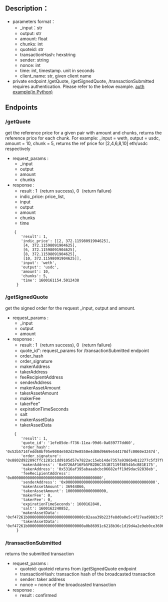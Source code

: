 
## Description：
- parameters format：
    - _input：str
    - output: str
    - amount: float
    - chunks: int
    - quoteid: str
    - transactionHash: hexstring
    - sender: string
    - nonce: int
    - time:  int, timestamp. unit in seconds
    - client_name: str, given client name
- private endpoint
    /getQuote, /getSignedQuote, /transactionSubmitted requires authentication. Please refer to the below example.
[auth example(in Python)](https://github.com/onebit-quant/dealerMaker-API/blob/master/signature_example.py)

## Endpoints

### /getQuote

get the reference price for a given pair with amount and chunks, returns the reference price for each chunk.
For example: _input = weth, output = usdc, amount = 10, chunk = 5, returns the ref price for [2,4,6,8,10] eth/usdc respectively

- request_params :
    - _input
    - output
    - amount
    - chunks
- response :
    - result : 1（return success), 0（return failure)
    - indic_price: price_list,
    - input
    - output
    - amount
    - chunks
    - time
```
    {
       'result': 1,
       'indic_price': [[2, 372.11598091904625],
        [4, 372.11598091904625],
        [6, 372.11598091904625],
        [8, 372.11598091904625],
        [10, 372.11598091904625]],
       'input': 'weth',
       'output': 'usdc',
       'amount': 10,
       'chunks': 5,
       'time': 1600161154.5012438
     }
```


### /getSignedQuote

get the signed order for the request _input, output and amount.
- request_params :
    - _input
    - output
    - amount
- response :
    - result : 1（return success), 0（return failure)
    - quote_id": request_params for /transactionSubmitted endpoint
    - order_hash
    - order_signature
    - makerAddress
    - takerAddress
    - feeRecipientAddress
    - senderAddress
    - makerAssetAmount
    - takerAssetAmount
    - makerFee
    - takerFee"
    - expirationTimeSeconds
    - salt
    - makerAssetData
    - takerAssetData
```
    {
       'result': 1,
       'quote_id': '1efe85de-f736-11ea-99d6-0a039777dd60',
       'order_hash': '0x52b5714fedd68bf95e9084e502d29e8550e4d80d9669e544178dfc0060e3247d',
       'order_signature': '0x8802d92289cffc1281c1dd9105d57e7822ac15eb14de7357a9386b4b12277c5f37f89ec71e89390c4c3c7ed7c60fbb8c939b28d43e951b7f7f0ea64aadb3cf381c',
       'makerAddress': '0x0726AF16Fb5FB2D6C351B7119f8E54b5cBE1E175',
       'takerAddress': '0x5316af395abaaabcbc06682eff19d9dac92838eb',
       'feeRecipientAddress': '0x0000000000000000000000000000000000000000',
       'senderAddress': '0x0000000000000000000000000000000000000000',
       'makerAssetAmount': 36944866,
       'takerAssetAmount': 100000000000000000,
       'makerFee': 0,
       'takerFee': 0,
       'expirationTimeSeconds': 1600162840,
       'salt': 1600162240852,
       'makerAssetData': '0xf47261b0000000000000000000000000c02aaa39b223fe8d0a0e5c4f27ead9083c756cc2',
       'takerAssetData': '0xf47261b0000000000000000000000000a0b86991c6218b36c1d19d4a2e9eb0ce3606eb48'
     }
```

### /transactionSubmitted

returns the submitted transaction


- request_params :
    - quoteid: quoteid returns from /getSignedQuote endpoint
    - transactionHash: transaction hash of the broadcasted transaction
    - sender: taker address
    - nonce = nonce of the broadcasted transaction
- response :
    - result : confirmed
